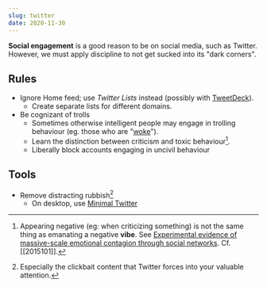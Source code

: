 ```yaml
---
slug: twitter
date: 2020-11-30
---
```


**Social engagement** is a good reason to be on social media, such as Twitter. However, we must apply discipline to not get sucked into its "dark corners".

## Rules

- Ignore Home feed; use *Twitter Lists* instead (possibly with [TweetDeck](https://tweetdeck.twitter.com/)).
  - Create separate lists for different domains.
- Be cognizant of trolls 
  - Sometimes otherwise intelligent people may engage in trolling behaviour (eg. those who are "[woke](https://newdiscourses.com/tftw-woke-wokeness/)").
  - Learn the distinction between criticism and toxic behaviour[^vibe].
  - Liberally block accounts engaging in uncivil behaviour

[^vibe]: Appearing negative (eg: when criticizing something) is not the same thing as emanating a negative **vibe**. See [Experimental evidence of massive-scale emotional contagion through social networks](https://www.pnas.org/content/111/24/8788). Cf. [[2015101]]. 

## Tools

- Remove distracting rubbish[^clickbait]
  - On desktop, use [Minimal Twitter](https://github.com/thomaswang/minimal-twitter)

[^clickbait]: Especially the clickbait content that Twitter forces into your valuable attention.
